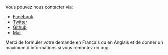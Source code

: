 Vous pouvez nous contacter via:
  * [Facebook](https://www.facebook.com/CaptainFact.io)
  * [Twitter](https://twitter.com/CaptainFact_io)
  * [Github](https://github.com/CaptainFact)
  * [Mail](mailto:contact@captainfact.io)

Merci de formuler votre demande en Français ou en Anglais
et de donner un maximum d'informations si vous remontez un bug.
